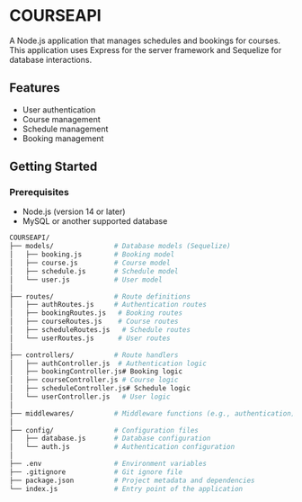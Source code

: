 # COURSEAPI

A Node.js application that manages schedules and bookings for courses. This application uses Express for the server framework and Sequelize for database interactions.

## Features

- User authentication
- Course management
- Schedule management
- Booking management

## Getting Started

### Prerequisites

- Node.js (version 14 or later)
- MySQL or another supported database

```bash
COURSEAPI/
├── models/               # Database models (Sequelize)
│   ├── booking.js        # Booking model
│   ├── course.js         # Course model
│   ├── schedule.js       # Schedule model
│   └── user.js           # User model
│
├── routes/               # Route definitions
│   ├── authRoutes.js     # Authentication routes
│   ├── bookingRoutes.js   # Booking routes
│   ├── courseRoutes.js    # Course routes
│   ├── scheduleRoutes.js   # Schedule routes
│   └── userRoutes.js      # User routes
│
├── controllers/          # Route handlers
│   ├── authController.js  # Authentication logic
│   ├── bookingController.js# Booking logic
│   ├── courseController.js # Course logic
│   ├── scheduleController.js# Schedule logic
│   └── userController.js   # User logic
│
├── middlewares/          # Middleware functions (e.g., authentication)
│
├── config/               # Configuration files
│   ├── database.js       # Database configuration
│   └── auth.js           # Authentication configuration
│
├── .env                  # Environment variables
├── .gitignore            # Git ignore file
├── package.json          # Project metadata and dependencies
└── index.js              # Entry point of the application
```
